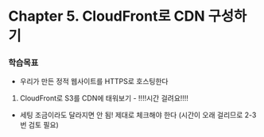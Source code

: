 # Chapter 5. CloudFront로 CDN 구성하기
### 학습목표
- 우리가 만든 정적 웹사이트를 HTTPS로 호스팅한다

1. CloudFront로 S3를 CDN에 태워보기 - !!!!시간 걸려요!!!!
- 세팅 조금이라도 달라지면 안 됨! 제대로 체크해야 한다 (시간이 오래 걸리므로 2-3번 검토 필요)